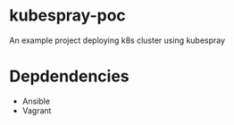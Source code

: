 # kubespray-poc
An example project deploying k8s cluster using kubespray

# Depdendencies
- Ansible
- Vagrant
